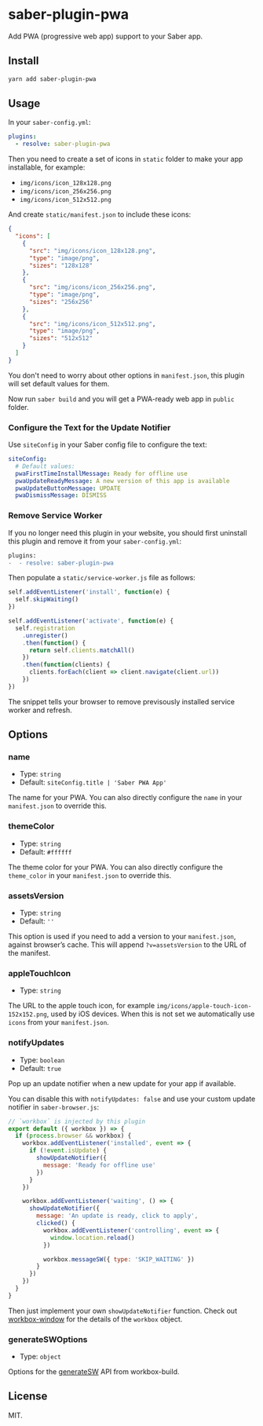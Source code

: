 # saber-plugin-pwa

Add PWA (progressive web app) support to your Saber app.

## Install

```bash
yarn add saber-plugin-pwa
```

## Usage

In your `saber-config.yml`:

```yml
plugins:
  - resolve: saber-plugin-pwa
```

Then you need to create a set of icons in `static` folder to make your app installable, for example:

- `img/icons/icon_128x128.png`
- `img/icons/icon_256x256.png`
- `img/icons/icon_512x512.png`

And create `static/manifest.json` to include these icons:

```json
{
  "icons": [
    {
      "src": "img/icons/icon_128x128.png",
      "type": "image/png",
      "sizes": "128x128"
    },
    {
      "src": "img/icons/icon_256x256.png",
      "type": "image/png",
      "sizes": "256x256"
    },
    {
      "src": "img/icons/icon_512x512.png",
      "type": "image/png",
      "sizes": "512x512"
    }
  ]
}
```

You don't need to worry about other options in `manifest.json`, this plugin will set default values for them.

Now run `saber build` and you will get a PWA-ready web app in `public` folder.

### Configure the Text for the Update Notifier

Use `siteConfig` in your Saber config file to configure the text:

```yaml
siteConfig:
  # Default values:
  pwaFirstTimeInstallMessage: Ready for offline use
  pwaUpdateReadyMessage: A new version of this app is available
  pwaUpdateButtonMessage: UPDATE
  pwaDismissMessage: DISMISS
```

### Remove Service Worker

If you no longer need this plugin in your website, you should first uninstall this plugin and remove it from your `saber-config.yml`:

```diff
plugins:
-  - resolve: saber-plugin-pwa
```

Then populate a `static/service-worker.js` file as follows:

```js
self.addEventListener('install', function(e) {
  self.skipWaiting()
})

self.addEventListener('activate', function(e) {
  self.registration
    .unregister()
    .then(function() {
      return self.clients.matchAll()
    })
    .then(function(clients) {
      clients.forEach(client => client.navigate(client.url))
    })
})
```

The snippet tells your browser to remove previsously installed service worker and refresh.

## Options

### name

- Type: `string`
- Default: `siteConfig.title | 'Saber PWA App'`

The name for your PWA. You can also directly configure the `name` in your `manifest.json` to override this.

### themeColor

- Type: `string`
- Default: `#ffffff`

The theme color for your PWA. You can also directly configure the `theme_color` in your `manifest.json` to override this.

### assetsVersion

- Type: `string`
- Default: `''`

This option is used if you need to add a version to your `manifest.json`, against browser’s cache. This will append `?v=assetsVersion` to the URL of the manifest.

### appleTouchIcon

- Type: `string`

The URL to the apple touch icon, for example `img/icons/apple-touch-icon-152x152.png`, used by iOS devices. When this is not set we automatically use `icons` from your `manifest.json`.

### notifyUpdates

- Type: `boolean`
- Default: `true`

Pop up an update notifier when a new update for your app if available.

You can disable this with `notifyUpdates: false` and use your custom update notifier in `saber-browser.js`:

```js
// `workbox` is injected by this plugin
export default ({ workbox }) => {
  if (process.browser && workbox) {
    workbox.addEventListener('installed', event => {
      if (!event.isUpdate) {
        showUpdateNotifier({
          message: 'Ready for offline use'
        })
      }
    })

    workbox.addEventListener('waiting', () => {
      showUpdateNotifier({
        message: 'An update is ready, click to apply',
        clicked() {
          workbox.addEventListener('controlling', event => {
            window.location.reload()
          })

          workbox.messageSW({ type: 'SKIP_WAITING' })
        }
      })
    })
  }
}
```

Then just implement your own `showUpdateNotifier` function. Check out [workbox-window](https://developers.google.com/web/tools/workbox/modules/workbox-window) for the details of the `workbox` object.

### generateSWOptions

- Type: `object`

Options for the [generateSW](https://developers.google.com/web/tools/workbox/modules/workbox-build#generatesw_mode) API from workbox-build.

## License

MIT.
